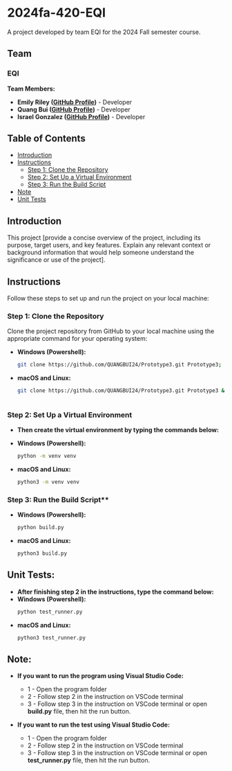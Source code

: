 # 2024fa-420-EQI

A project developed by team EQI for the 2024 Fall semester course.

## Team

### EQI

**Team Members:**
- **Emily Riley ([GitHub Profile](https://github.com/emilyyr55))** - Developer
- **Quang Bui ([GitHub Profile](https://github.com/QUANGBUI24))** - Developer
- **Israel Gonzalez ([GitHub Profile](https://github.com/xhatd))** - Developer

## Table of Contents
- [Introduction](#introduction)
- [Instructions](#instructions)
  - [Step 1: Clone the Repository](#step-1-clone-the-repository)
  - [Step 2: Set Up a Virtual Environment](#step-2-set-up-a-virtual-environment)
  - [Step 3: Run the Build Script](#step-3-run-the-build-script)
- [Note](#note)
- [Unit Tests](#unit-tests)
## Introduction

This project [provide a concise overview of the project, including its purpose, target users, and key features. Explain any relevant context or background information that would help someone understand the significance or use of the project].

## Instructions

Follow these steps to set up and run the project on your local machine:

### Step 1: Clone the Repository

Clone the project repository from GitHub to your local machine using the appropriate command for your operating system:

- **Windows (Powershell):**    
  ```bash
  git clone https://github.com/QUANGBUI24/Prototype3.git Prototype3; cd Prototype3

- **macOS and Linux:**
  ```bash
  git clone https://github.com/QUANGBUI24/Prototype3.git Prototype3 && cd Prototype3
 
### Step 2: Set Up a Virtual Environment

- **Then create the virtual environment by typing the commands below:**

- **Windows (Powershell):**  
  ```bash
  python -m venv venv

- **macOS and Linux:** 
  ```bash
  python3 -m venv venv

### Step 3: Run the Build Script**
- **Windows (Powershell):**  
  ```bash
  python build.py

- **macOS and Linux:** 
  ```bash
  python3 build.py

## Unit Tests:
- **After finishing step 2 in the instructions, type the command below:**
- **Windows (Powershell):**  
  ```bash
  python test_runner.py

- **macOS and Linux:** 
  ```bash
  python3 test_runner.py
  
## Note:

- **If you want to run the program using Visual Studio Code:**
    - 1 - Open the program folder
    - 2 - Follow step 2 in the instruction on VSCode terminal
    - 3 - Follow step 3 in the instruction on VSCode terminal or 
open **build.py** file, then hit the run button.

- **If you want to run the test using Visual Studio Code:**
    - 1 - Open the program folder
    - 2 - Follow step 2 in the instruction on VSCode terminal
    - 3 - Follow step 3 in the instruction on VSCode terminal or 
open **test_runner.py** file, then hit the run button.